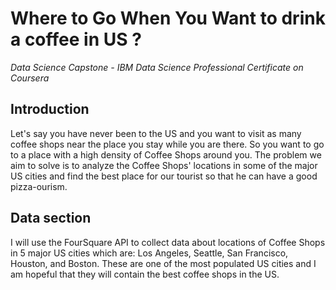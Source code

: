 # Where to Go When You Want to drink a coffee in US ? 

*Data Science Capstone - IBM Data Science Professional Certificate on Coursera*

## Introduction 

Let's say you have never been to the US and you want to visit as many coffee shops near the place you stay while you are there. So you want to go to a place with a high density of Coffee Shops around you. The problem we aim to solve is to analyze the Coffee Shops' locations in some of the major US cities and find the best place for our tourist so that he can have a good pizza-ourism. 

## Data section 

I will use the FourSquare API to collect data about locations of Coffee Shops in 5 major US cities which are: Los Angeles, Seattle, San Francisco, Houston, and Boston. These are one of the most populated US cities and I am hopeful that they will contain the best coffee shops in the US. 
